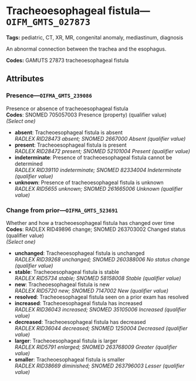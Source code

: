 # Tracheoesophageal fistula—`OIFM_GMTS_027873`

**Tags:** pediatric, CT, XR, MR, congenital anomaly, mediastinum, diagnosis

An abnormal connection between the trachea and the esophagus.

**Codes:** GAMUTS 27873 tracheoesophageal fistula

## Attributes

### Presence—`OIFMA_GMTS_239086`

Presence or absence of tracheoesophageal fistula  
**Codes**: SNOMED 705057003 Presence (property) (qualifier value)  
*(Select one)*

- **absent**: Tracheoesophageal fistula is absent  
_RADLEX RID28473 absent; SNOMED 2667000 Absent (qualifier value)_
- **present**: Tracheoesophageal fistula is present  
_RADLEX RID28472 present; SNOMED 52101004 Present (qualifier value)_
- **indeterminate**: Presence of tracheoesophageal fistula cannot be determined  
_RADLEX RID39110 indeterminate; SNOMED 82334004 Indeterminate (qualifier value)_
- **unknown**: Presence of tracheoesophageal fistula is unknown  
_RADLEX RID5655 unknown; SNOMED 261665006 Unknown (qualifier value)_

### Change from prior—`OIFMA_GMTS_523691`

Whether and how a tracheoesophageal fistula has changed over time  
**Codes**: RADLEX RID49896 change; SNOMED 263703002 Changed status (qualifier value)  
*(Select one)*

- **unchanged**: Tracheoesophageal fistula is unchanged  
_RADLEX RID39268 unchanged; SNOMED 260388006 No status change (qualifier value)_
- **stable**: Tracheoesophageal fistula is stable  
_RADLEX RID5734 stable; SNOMED 58158008 Stable (qualifier value)_
- **new**: Tracheoesophageal fistula is new  
_RADLEX RID5720 new; SNOMED 7147002 New (qualifier value)_
- **resolved**: Tracheoesophageal fistula seen on a prior exam has resolved  
- **increased**: Tracheoesophageal fistula has increased  
_RADLEX RID36043 increased; SNOMED 35105006 Increased (qualifier value)_
- **decreased**: Tracheoesophageal fistula has decreased  
_RADLEX RID36044 decreased; SNOMED 1250004 Decreased (qualifier value)_
- **larger**: Tracheoesophageal fistula is larger  
_RADLEX RID5791 enlarged; SNOMED 263768009 Greater (qualifier value)_
- **smaller**: Tracheoesophageal fistula is smaller  
_RADLEX RID38669 diminished; SNOMED 263796003 Lesser (qualifier value)_